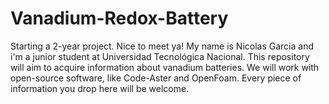 # Vanadium-Redox-Battery
Starting a 2-year project. Nice to meet ya!
My name is Nicolas Garcia and i'm a junior student at Universidad Tecnológica Nacional. This repository will aim to acquire information about vanadium batteries. We will work with open-source software, like Code-Aster and OpenFoam. Every piece of information you drop here will be welcome. 

